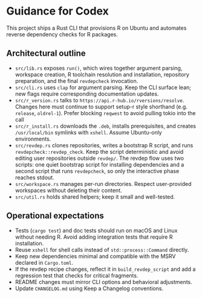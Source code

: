 # Guidance for Codex

This project ships a Rust CLI that provisions R on Ubuntu and automates reverse
dependency checks for R packages.

## Architectural outline

- `src/lib.rs` exposes `run()`, which wires together argument parsing, workspace
  creation, R toolchain resolution and installation, repository preparation, and
  the final `revdepcheck` invocation.
- `src/cli.rs` uses `clap` for argument parsing. Keep the CLI surface lean; new
  flags require corresponding documentation updates.
- `src/r_version.rs` talks to `https://api.r-hub.io/rversions/resolve`. Changes
  here must continue to support setup-r style shorthand (e.g. `release`,
  `oldrel-1`). Prefer blocking `reqwest` to avoid pulling tokio into the call
- `src/r_install.rs` downloads the `.deb`, installs prerequisites, and creates
  `/usr/local/bin` symlinks with `xshell`. Assume Ubuntu-only environments.
- `src/revdep.rs` clones repositories, writes a bootstrap R script, and runs
  `revdepcheck::revdep_check`. Keep the script deterministic and avoid editing
  user repositories outside `revdep/`. The revdep flow uses two scripts:
  one quiet bootstrap script for installing dependencies and a second script
  that runs `revdepcheck`, so only the interactive phase reaches stdout.
- `src/workspace.rs` manages per-run directories. Respect user-provided
  workspaces without deleting their content.
- `src/util.rs` holds shared helpers; keep it small and well-tested.

## Operational expectations

- Tests (`cargo test`) and doc tests should run on macOS and Linux without
  needing R. Avoid adding integration tests that require R installation.
- Reuse `xshell` for shell calls instead of `std::process::Command` directly.
- Keep new dependencies minimal and compatible with the MSRV declared in
  `Cargo.toml`.
- If the revdep recipe changes, reflect it in `build_revdep_script` and add a
  regression test that checks for critical fragments.
- README changes must mirror CLI options and behavioral adjustments.
- Update `CHANGELOG.md` using Keep a Changelog conventions.
